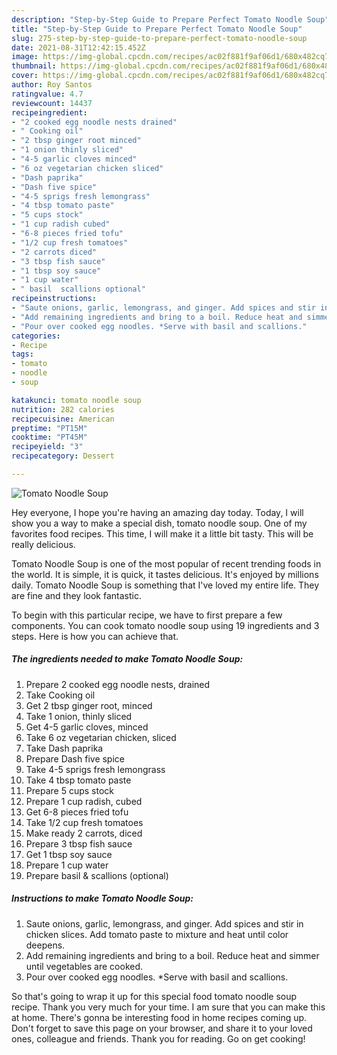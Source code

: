 ```yaml
---
description: "Step-by-Step Guide to Prepare Perfect Tomato Noodle Soup"
title: "Step-by-Step Guide to Prepare Perfect Tomato Noodle Soup"
slug: 275-step-by-step-guide-to-prepare-perfect-tomato-noodle-soup
date: 2021-08-31T12:42:15.452Z
image: https://img-global.cpcdn.com/recipes/ac02f881f9af06d1/680x482cq70/tomato-noodle-soup-recipe-main-photo.jpg
thumbnail: https://img-global.cpcdn.com/recipes/ac02f881f9af06d1/680x482cq70/tomato-noodle-soup-recipe-main-photo.jpg
cover: https://img-global.cpcdn.com/recipes/ac02f881f9af06d1/680x482cq70/tomato-noodle-soup-recipe-main-photo.jpg
author: Roy Santos
ratingvalue: 4.7
reviewcount: 14437
recipeingredient:
- "2 cooked egg noodle nests drained"
- " Cooking oil"
- "2 tbsp ginger root minced"
- "1 onion thinly sliced"
- "4-5 garlic cloves minced"
- "6 oz vegetarian chicken sliced"
- "Dash paprika"
- "Dash five spice"
- "4-5 sprigs fresh lemongrass"
- "4 tbsp tomato paste"
- "5 cups stock"
- "1 cup radish cubed"
- "6-8 pieces fried tofu"
- "1/2 cup fresh tomatoes"
- "2 carrots diced"
- "3 tbsp fish sauce"
- "1 tbsp soy sauce"
- "1 cup water"
- " basil  scallions optional"
recipeinstructions:
- "Saute onions, garlic, lemongrass, and ginger. Add spices and stir in chicken slices. Add tomato paste to mixture and heat until color deepens."
- "Add remaining ingredients and bring to a boil. Reduce heat and simmer until vegetables are cooked."
- "Pour over cooked egg noodles. *Serve with basil and scallions."
categories:
- Recipe
tags:
- tomato
- noodle
- soup

katakunci: tomato noodle soup 
nutrition: 282 calories
recipecuisine: American
preptime: "PT15M"
cooktime: "PT45M"
recipeyield: "3"
recipecategory: Dessert

---
```



![Tomato Noodle Soup](https://img-global.cpcdn.com/recipes/ac02f881f9af06d1/680x482cq70/tomato-noodle-soup-recipe-main-photo.jpg)

Hey everyone, I hope you're having an amazing day today. Today, I will show you a way to make a special dish, tomato noodle soup. One of my favorites food recipes. This time, I will make it a little bit tasty. This will be really delicious.

Tomato Noodle Soup is one of the most popular of recent trending foods in the world. It is simple, it is quick, it tastes delicious. It's enjoyed by millions daily. Tomato Noodle Soup is something that I've loved my entire life. They are fine and they look fantastic.




To begin with this particular recipe, we have to first prepare a few components. You can cook tomato noodle soup using 19 ingredients and 3 steps. Here is how you can achieve that.

<!--inarticleads1-->

##### The ingredients needed to make Tomato Noodle Soup:

1. Prepare 2 cooked egg noodle nests, drained
1. Take  Cooking oil
1. Get 2 tbsp ginger root, minced
1. Take 1 onion, thinly sliced
1. Get 4-5 garlic cloves, minced
1. Take 6 oz vegetarian chicken, sliced
1. Take Dash paprika
1. Prepare Dash five spice
1. Take 4-5 sprigs fresh lemongrass
1. Take 4 tbsp tomato paste
1. Prepare 5 cups stock
1. Prepare 1 cup radish, cubed
1. Get 6-8 pieces fried tofu
1. Take 1/2 cup fresh tomatoes
1. Make ready 2 carrots, diced
1. Prepare 3 tbsp fish sauce
1. Get 1 tbsp soy sauce
1. Prepare 1 cup water
1. Prepare  basil &amp; scallions (optional)




<!--inarticleads2-->

##### Instructions to make Tomato Noodle Soup:

1. Saute onions, garlic, lemongrass, and ginger. Add spices and stir in chicken slices. Add tomato paste to mixture and heat until color deepens.
1. Add remaining ingredients and bring to a boil. Reduce heat and simmer until vegetables are cooked.
1. Pour over cooked egg noodles. *Serve with basil and scallions.




So that's going to wrap it up for this special food tomato noodle soup recipe. Thank you very much for your time. I am sure that you can make this at home. There's gonna be interesting food in home recipes coming up. Don't forget to save this page on your browser, and share it to your loved ones, colleague and friends. Thank you for reading. Go on get cooking!
